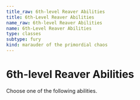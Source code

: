 ```yaml
---
title_raw: 6th-level Reaver Abilities
title: 6th-Level Reaver Abilities
name_raw: 6th-level Reaver Abilities
name: 6th-Level Reaver Abilities
type: classes
subtype: fury
kind: marauder of the primordial chaos
---
```


# 6th-level Reaver Abilities

Choose one of the following abilities.
